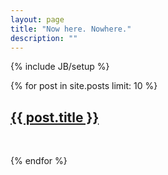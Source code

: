 ```yaml
---
layout: page
title: "Now here. Nowhere."
description: ""
---
```

{% include JB/setup %}

{% for post in site.posts limit: 10 %}
<div class="row-fluid">
  <div class="span12">
    <h2> <a href="{{ post.url }}">{{ post.title }}</a></h2>
    <!-- <h4>{{ post.date | date_to_long_string }}</h4>   -->
    <br/>
  </div>
</div>

{% endfor %}
